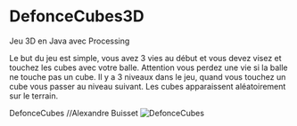 # DefonceCubes3D
Jeu 3D en Java avec Processing

Le but du jeu est simple, vous avez 3 vies au début et vous devez visez et touchez les cubes avec votre balle. 
Attention vous perdez une vie si la balle ne touche pas un cube.
Il y a 3 niveaux dans le jeu, quand vous touchez un cube vous passer au niveau suivant.
Les cubes apparaissent aléatoirement sur le terrain.



DefonceCubes //Alexandre Buisset
![DefonceCubes](https://user-images.githubusercontent.com/59340020/99098233-02339d00-25d9-11eb-8d49-aebeb44a79b3.PNG)
